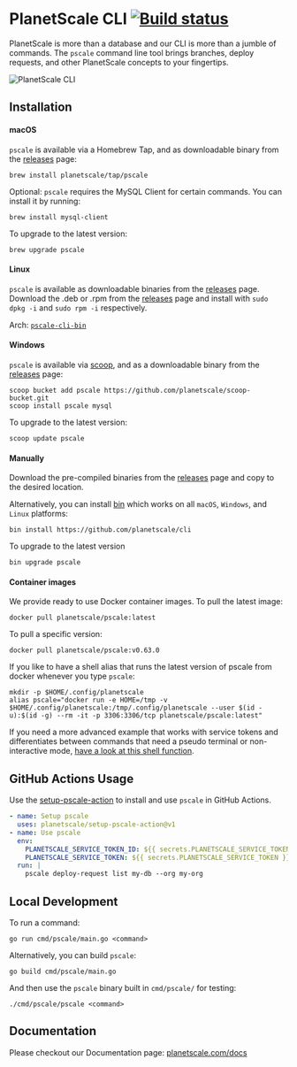 # PlanetScale CLI [![Build status](https://badge.buildkite.com/cf225eb6ccc163b365267fd8172a6e5bd9baa7c8fcdd10c77c.svg?branch=main)](https://buildkite.com/planetscale/cli)

PlanetScale is more than a database and our CLI is more than a jumble of commands. The `pscale` command line tool brings branches, deploy requests, and other PlanetScale concepts to your fingertips.

![PlanetScale CLI](https://user-images.githubusercontent.com/6104/191803574-be63da54-d255-4f5a-ab2d-2b49cdf7eb12.png)


## Installation

#### macOS

`pscale` is available via a Homebrew Tap, and as downloadable binary from the [releases](https://github.com/planetscale/cli/releases/latest) page:

```
brew install planetscale/tap/pscale
```
Optional: `pscale` requires the MySQL Client for certain commands. You can install it by running:

```
brew install mysql-client
```

To upgrade to the latest version:

```
brew upgrade pscale
```

#### Linux

`pscale` is available as downloadable binaries from the [releases](https://github.com/planetscale/cli/releases/latest) page. Download the .deb or .rpm from the [releases](https://github.com/planetscale/cli/releases/latest) page and install with `sudo dpkg -i` and `sudo rpm -i` respectively.

Arch: [`pscale-cli-bin`](https://aur.archlinux.org/packages/pscale-cli-bin)

#### Windows

`pscale` is available via [scoop](https://scoop.sh/), and as a downloadable binary from the [releases](https://github.com/planetscale/cli/releases/latest) page:

```
scoop bucket add pscale https://github.com/planetscale/scoop-bucket.git
scoop install pscale mysql
```

To upgrade to the latest version:

```
scoop update pscale
```

#### Manually

Download the pre-compiled binaries from the [releases](https://github.com/planetscale/cli/releases/latest) page and copy to the desired location.

Alternatively, you can install [bin](https://github.com/marcosnils/bin) which works on all `macOS`, `Windows`, and `Linux` platforms:

```
bin install https://github.com/planetscale/cli
```

To upgrade to the latest version

```
bin upgrade pscale
```

#### Container images 

We provide ready to use Docker container images.  To pull the latest image:

```
docker pull planetscale/pscale:latest
```

To pull a specific version:

```
docker pull planetscale/pscale:v0.63.0
```

If you like to have a shell alias that runs the latest version of pscale from docker whenever you type `pscale`:

```
mkdir -p $HOME/.config/planetscale
alias pscale="docker run -e HOME=/tmp -v $HOME/.config/planetscale:/tmp/.config/planetscale --user $(id -u):$(id -g) --rm -it -p 3306:3306/tcp planetscale/pscale:latest"
```

If you need a more advanced example that works with service tokens and differentiates between commands that need a pseudo terminal or non-interactive mode, [have a look at this shell function](https://github.com/jonico/pscale-cli-helper-scripts/blob/main/.pscale/cli-helper-scripts/use-pscale-docker-image.sh).

## GitHub Actions Usage
Use the [setup-pscale-action](https://github.com/planetscale/setup-pscale-action) to install and use `pscale` in GitHub Actions.

```yaml
- name: Setup pscale
  uses: planetscale/setup-pscale-action@v1
- name: Use pscale
  env:
    PLANETSCALE_SERVICE_TOKEN_ID: ${{ secrets.PLANETSCALE_SERVICE_TOKEN_ID }}
    PLANETSCALE_SERVICE_TOKEN: ${{ secrets.PLANETSCALE_SERVICE_TOKEN }}
  run: |
    pscale deploy-request list my-db --org my-org
```

## Local Development

To run a command:
```
go run cmd/pscale/main.go <command>
```

Alternatively, you can build `pscale`:
```
go build cmd/pscale/main.go
```

And then use the `pscale` binary built in `cmd/pscale/` for testing:
```
./cmd/pscale/pscale <command>
```

## Documentation

Please checkout our Documentation page: [planetscale.com/docs](https://planetscale.com/docs/reference/planetscale-cli)
